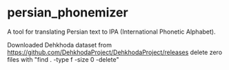 # persian_phonemizer
A tool for translating Persian text to IPA (International Phonetic Alphabet).

Downloaded Dehkhoda dataset from https://github.com/DehkhodaProject/DehkhodaProject/releases
delete zero files with "find . -type f -size 0 -delete"
